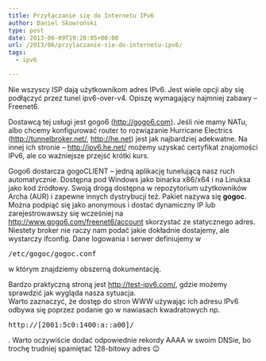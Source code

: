 ```yaml
---
title: Przyłączanie się do Internetu IPv6
author: Daniel Skowroński
type: post
date: 2013-06-09T19:28:05+00:00
url: /2013/06/przylaczanie-sie-do-internetu-ipv6/
tags:
  - ipv6

---
```

Nie wszyscy ISP dają użytkownikom adres IPv6. Jest wiele opcji aby się podłączyć przez tunel ipv6-over-v4. Opiszę wymagający najmniej zabawy &#8211; Freenet6.  
<!--break-->

  
Dostawcą tej usługi jest gogo6 (http://gogo6.com). Jeśli nie mamy NATu, albo chcemy konfigurować router to rozwiązanie Hurricane Electrics (http://tunnelbroker.net/, http://he.net) jest jak najbardziej adekwatne. Na innej ich stronie &#8211; http://ipv6.he.net/ możemy uzyskać certyfikat znajomości IPv6, ale co ważniejsze przejść krótki kurs.

Gogo6 dostarcza gogoCLIENT &#8211; jedną aplikację tunelującą nasz ruch automatycznie. Dostępna pod Windows jako binarka x86/x64 i na Linuksa jako kod źródłowy. Swoją drogą dostępna w repozytorium użytkowników Archa (AUR) i zapewne innych dystrybucji też. Pakiet nazywa się **gogoc**. Można podpiąć się jako anonymous i dostać dynamiczny IP lub zarejestrowawszy się wcześniej na http://www.gogo6.com/freenet6/account skorzystać ze statycznego adres. Niestety broker nie raczy nam podać jakie dokładnie dostajemy, ale wystarczy ifconfig. Dane logowania i serwer definiujemy w 

<pre class="EnlighterJSRAW bash">/etc/gogoc/gogoc.conf</pre>

w którym znajdziemy obszerną dokumentację.

Bardzo praktyczną stroną jest http://test-ipv6.com/, gdzie możemy sprawdzić jak wygląda nasza sytuacja.  
Warto zaznaczyć, że dostęp do stron WWW używając ich adresu IPv6 odbywa się poprzez podanie go w nawiasach kwadratowych np.

<pre style="display:inline">http://[2001:5c0:1400:a::a00]/</pre>

. Warto oczywiście dodać odpowiednie rekordy AAAA w swoim DNSie, bo trochę trudniej spamiętać 128-bitowy adres 😉